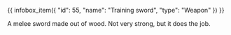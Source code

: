 {{ infobox_item({
	"id": 55,
	"name": "Training sword",
	"type": "Weapon"
}) }}

A melee sword made out of wood. Not very strong, but it does the job.